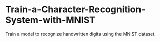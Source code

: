 # Train-a-Character-Recognition-System-with-MNIST
Train a model to recognize handwritten digits using the MNIST dataset. 
